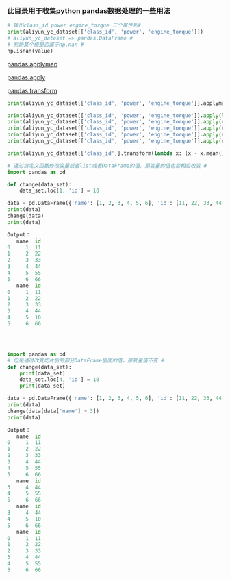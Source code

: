 ### 此目录用于收集python pandas数据处理的一些用法

```python
# 输出class_id power engine_torque 三个属性列#
print(aliyun_yc_dataset[['class_id', 'power', 'engine_torque']])
# aliyun_yc_dateset => pandas.DataFrame #
# 判断某个值是否属于np.nan #
np.isnan(value)
```

 [pandas.applymap](https://pandas.pydata.org/pandas-docs/stable/generated/pandas.DataFrame.applymap.html#pandas.DataFrame.applymap)
 
 [pandas.apply](https://pandas.pydata.org/pandas-docs/stable/generated/pandas.DataFrame.apply.html)
 
 [pandas.transform](https://pandas.pydata.org/pandas-docs/stable/generated/pandas.DataFrame.transform.html#pandas.DataFrame.transform)

```python
print(aliyun_yc_dataset[['class_id', 'power', 'engine_torque']].applymap(lambda x: '%.2f' % x))

print(aliyun_yc_dataset[['class_id', 'power', 'engine_torque']].apply(lambda x: x.class_id + x.power + x.engine_torque, axis=1))
print(aliyun_yc_dataset[['class_id', 'power', 'engine_torque']].apply(numpy.mean, axis=1))
print(aliyun_yc_dataset[['class_id', 'power', 'engine_torque']].apply(numpy.sum, axis=1))
print(aliyun_yc_dataset[['class_id', 'power', 'engine_torque']].apply(numpy.max, axis=1))
print(aliyun_yc_dataset[['class_id', 'power', 'engine_torque']].apply(numpy.min, axis=1))

print(aliyun_yc_dataset[['class_id']].transform(lambda x: (x - x.mean()) / x.std()))
```

```python  
# 通过自定义函数修改变量或者list或者DataFrame的值，原变量的值也会相应改变 #
import pandas as pd

def change(data_set):
    data_set.loc[1, 'id'] = 10

data = pd.DataFrame({'name': [1, 2, 3, 4, 5, 6], 'id': [11, 22, 33, 44, 55, 66]})
print(data)
change(data)
print(data)

Output：
   name  id
0     1  11
1     2  22
2     3  33
3     4  44
4     5  55
5     6  66
   name  id
0     1  11
1     2  22
2     3  33
3     4  44
4     5  10
5     6  66




import pandas as pd
# 但是通过改变切片后的部分DataFrame里面的值，原变量值不变 #
def change(data_set):
    print(data_set)
    data_set.loc[4, 'id'] = 10
    print(data_set)

data = pd.DataFrame({'name': [1, 2, 3, 4, 5, 6], 'id': [11, 22, 33, 44, 55, 66]})
print(data)
change(data[data['name'] > 3])
print(data)

Output：
   name  id
0     1  11
1     2  22
2     3  33
3     4  44
4     5  55
5     6  66
   name  id
3     4  44
4     5  55
5     6  66
   name  id
3     4  44
4     5  10
5     6  66
   name  id
0     1  11
1     2  22
2     3  33
3     4  44
4     5  55
5     6  66
```

